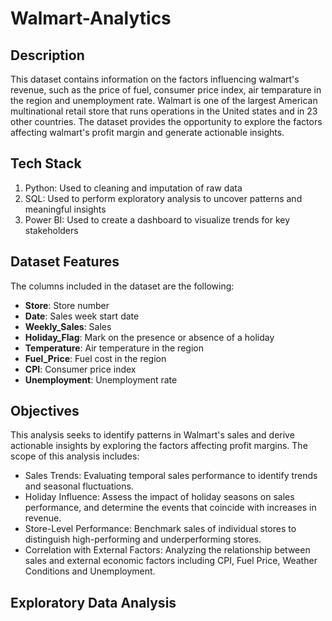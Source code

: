 # Walmart-Analytics

## **Description**
This dataset contains information on the factors influencing walmart's revenue, such as the price of fuel, consumer price index, air temparature in the region and unemployment rate. Walmart is one of the largest American multinational retail store that runs operations in the United states and in 23 other countries. The dataset provides the opportunity to explore the factors affecting walmart's profit margin and generate actionable insights.


## Tech Stack
1. Python: Used to cleaning and imputation of raw data
2. SQL: Used to perform exploratory analysis to uncover patterns and meaningful insights
3. Power BI: Used to create a dashboard to visualize trends for key stakeholders


## **Dataset Features**
The columns included in the dataset are the following:
- **Store**: Store number
- **Date**: Sales week start date
- **Weekly_Sales**: Sales
- **Holiday_Flag**: Mark on the presence or absence of a holiday
- **Temperature**: Air temperature in the region
- **Fuel_Price**: Fuel cost in the region
- **CPI**: Consumer price index
- **Unemployment**: Unemployment rate


## **Objectives**
This analysis seeks to identify patterns in Walmart's sales and derive actionable insights by exploring the factors affecting profit margins. The scope of this analysis includes:
- Sales Trends: Evaluating temporal sales performance to identify trends and seasonal fluctuations.
- Holiday Influence: Assess the impact of holiday seasons on sales performance, and determine the events that coincide with increases in revenue.
- Store-Level Performance: Benchmark sales of individual stores to distinguish high-performing and underperforming stores.
- Correlation with External Factors: Analyzing the relationship between sales and external economic factors including CPI, Fuel Price, Weather Conditions and Unemployment.


## Exploratory Data Analysis
